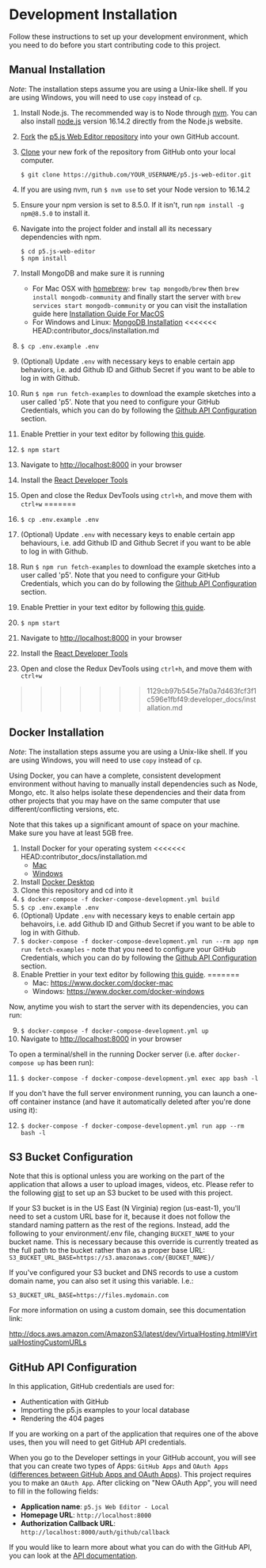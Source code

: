 # Development Installation

Follow these instructions to set up your development environment, which you need to do before you start contributing code to this project.

## Manual Installation

_Note_: The installation steps assume you are using a Unix-like shell. If you are using Windows, you will need to use `copy` instead of `cp`.

1. Install Node.js. The recommended way is to Node through [nvm](https://github.com/nvm-sh/nvm). You can also install [node.js](https://nodejs.org/download/release/v16.14.2/) version 16.14.2 directly from the Node.js website.
2. [Fork](https://help.github.com/articles/fork-a-repo) the [p5.js Web Editor repository](https://github.com/processing/p5.js-web-editor) into your own GitHub account.
3. [Clone](https://help.github.com/articles/cloning-a-repository/) your new fork of the repository from GitHub onto your local computer.

   ```
   $ git clone https://github.com/YOUR_USERNAME/p5.js-web-editor.git
   ```

4. If you are using nvm, run `$ nvm use` to set your Node version to 16.14.2
5. Ensure your npm version is set to 8.5.0. If it isn't, run `npm install -g npm@8.5.0` to install it. 
6. Navigate into the project folder and install all its necessary dependencies with npm.

   ```
   $ cd p5.js-web-editor
   $ npm install
   ```
7. Install MongoDB and make sure it is running
   * For Mac OSX with [homebrew](http://brew.sh/): `brew tap mongodb/brew` then `brew install mongodb-community` and finally start the server with `brew services start mongodb-community` or you can visit the installation guide here [Installation Guide For MacOS](https://docs.mongodb.com/manual/tutorial/install-mongodb-on-os-x/)
   * For Windows and Linux: [MongoDB Installation](https://docs.mongodb.com/manual/installation/)
<<<<<<< HEAD:contributor_docs/installation.md
8. `$ cp .env.example .env`
9. (Optional) Update `.env` with necessary keys to enable certain app behaviors, i.e. add Github ID and Github Secret if you want to be able to log in with Github.
10. Run `$ npm run fetch-examples` to download the example sketches into a user called 'p5'. Note that you need to configure your GitHub Credentials, which you can do by following the [Github API Configuration](#github-api-configuration) section.
11. Enable Prettier in your text editor by following [this guide](https://prettier.io/docs/en/editors.html).
12. `$ npm start`
13. Navigate to [http://localhost:8000](http://localhost:8000) in your browser
14. Install the [React Developer Tools](https://chrome.google.com/webstore/detail/react-developer-tools/fmkadmapgofadopljbjfkapdkoienihi?hl=en)
15. Open and close the Redux DevTools using `ctrl+h`, and move them with `ctrl+w`
=======
7. `$ cp .env.example .env`
8. (Optional) Update `.env` with necessary keys to enable certain app behaviours, i.e. add Github ID and Github Secret if you want to be able to log in with Github.
9. Run `$ npm run fetch-examples` to download the example sketches into a user called 'p5'. Note that you need to configure your GitHub Credentials, which you can do by following the [Github API Configuration](#github-api-configuration) section.
10. Enable Prettier in your text editor by following [this guide](https://prettier.io/docs/en/editors.html).
11. `$ npm start`
12. Navigate to [http://localhost:8000](http://localhost:8000) in your browser
13. Install the [React Developer Tools](https://chrome.google.com/webstore/detail/react-developer-tools/fmkadmapgofadopljbjfkapdkoienihi?hl=en)
14. Open and close the Redux DevTools using `ctrl+h`, and move them with `ctrl+w`
>>>>>>> 1129cb97b545e7fa0a7d463fcf3f1c596e1fbf49:developer_docs/installation.md

## Docker Installation

_Note_: The installation steps assume you are using a Unix-like shell. If you are using Windows, you will need to use `copy` instead of `cp`.

Using Docker, you can have a complete, consistent development environment without having to manually install dependencies such as Node, Mongo, etc. It also helps isolate these dependencies and their data from other projects that you may have on the same computer that use different/conflicting versions, etc.

Note that this takes up a significant amount of space on your machine. Make sure you have at least 5GB free.

1. Install Docker for your operating system
<<<<<<< HEAD:contributor_docs/installation.md
   * [Mac](https://www.docker.com/docker-mac)
   * [Windows](https://www.docker.com/docker-windows)
2. Install [Docker Desktop](https://www.docker.com/products/docker-desktop/)
3. Clone this repository and cd into it
4. `$ docker-compose -f docker-compose-development.yml build`
5. `$ cp .env.example .env`
6. (Optional) Update `.env` with necessary keys to enable certain app behavoirs, i.e. add Github ID and Github Secret if you want to be able to log in with Github.
7. `$ docker-compose -f docker-compose-development.yml run --rm app npm run fetch-examples` -  note that you need to configure your GitHub Credentials, which you can do by following the [Github API Configuration](#github-api-configuration) section.
8. Enable Prettier in your text editor by following [this guide](https://prettier.io/docs/en/editors.html).
=======
   * Mac: https://www.docker.com/docker-mac
   * Windows: https://www.docker.com/docker-windows

Now, anytime you wish to start the server with its dependencies, you can run: 

9. `$ docker-compose -f docker-compose-development.yml up`
10. Navigate to [http://localhost:8000](http://localhost:8000) in your browser

To open a terminal/shell in the running Docker server (i.e. after `docker-compose up` has been run):

11. `$ docker-compose -f docker-compose-development.yml exec app bash -l`

If you don't have the full server environment running, you can launch a one-off container instance (and have it automatically deleted after you're done using it):

12. `$ docker-compose -f docker-compose-development.yml run app --rm bash -l`

## S3 Bucket Configuration

Note that this is optional unless you are working on the part of the application that allows a user to upload images, videos, etc. Please refer to the following [gist](https://gist.github.com/catarak/70c9301f0fd1ac2d6b58de03f61997e3) to set up an S3 bucket to be used with this project.

If your S3 bucket is in the US East (N Virginia) region (us-east-1), you'll
need to set a custom URL base for it, because it does not follow the standard
naming pattern as the rest of the regions. Instead, add the following to your
environment/.env file, changing `BUCKET_NAME` to your bucket name. This is necessary because this override is currently treated as the full path to the bucket rather than as a proper base URL:
`S3_BUCKET_URL_BASE=https://s3.amazonaws.com/{BUCKET_NAME}/`

If you've configured your S3 bucket and DNS records to use a custom domain
name, you can also set it using this variable. I.e.:

`S3_BUCKET_URL_BASE=https://files.mydomain.com`

For more information on using a custom domain, see this documentation link:

http://docs.aws.amazon.com/AmazonS3/latest/dev/VirtualHosting.html#VirtualHostingCustomURLs

## GitHub API Configuration

In this application, GitHub credentials are used for:
* Authentication with GitHub
* Importing the p5.js examples to your local database
* Rendering the 404 pages

If you are working on a part of the application that requires one of the above uses, then you will need to get GitHub API credentials.

When you go to the Developer settings in your GitHub account, you will see that you can create two types of Apps: `GitHub Apps` and `OAuth Apps` ([differences between GitHub Apps and OAuth Apps](https://docs.github.com/en/free-pro-team@latest/developers/apps/differences-between-github-apps-and-oauth-apps)). This project requires you to make an `OAuth App`. After clicking on "New OAuth App", you will need to fill in the following fields:
- **Application name**: `p5.js Web Editor - Local`
- **Homepage URL**: `http://localhost:8000`
- **Authorization Callback URL**: `http://localhost:8000/auth/github/callback`

If you would like to learn more about what you can do with the GitHub API, you can look at the [API documentation](https://developer.github.com/v3/).
